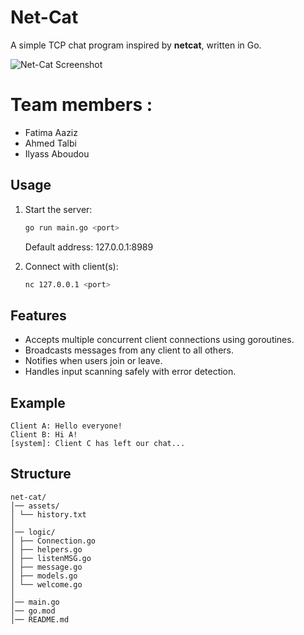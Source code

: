 # Net-Cat
A simple TCP chat program inspired by **netcat**, written in Go.

![Net-Cat Screenshot](assets/readme/screen.png)

# Team members :
- Fatima Aaziz
- Ahmed Talbi
- Ilyass Aboudou

## Usage
1. Start the server:
   ```bash
   go run main.go <port>
   ```

   Default address: 127.0.0.1:8989

2. Connect with client(s):
   ```bash
   nc 127.0.0.1 <port>
   ```

## Features
- Accepts multiple concurrent client connections using goroutines.
- Broadcasts messages from any client to all others.
- Notifies when users join or leave.
- Handles input scanning safely with error detection.

## Example
```
Client A: Hello everyone!
Client B: Hi A!
[system]: Client C has left our chat...
```

## Structure 

```
net-cat/
│── assets/
│ └── history.txt
│
│── logic/
│ ├── Connection.go
│ ├── helpers.go
│ ├── listenMSG.go
│ ├── message.go
│ ├── models.go
│ └── welcome.go
│
│── main.go
│── go.mod
│── README.md
```
